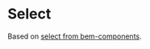 # Select

Based on [select from bem-components](https://github.com/bem/bem-components/blob/v2/common.blocks/select/select.en.md).
